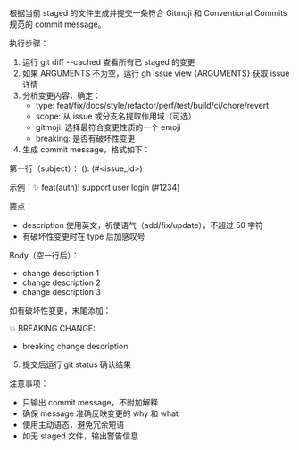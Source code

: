 根据当前 staged 的文件生成并提交一条符合 Gitmoji 和 Conventional Commits 规范的 commit message。

执行步骤：

1. 运行 git diff --cached 查看所有已 staged 的变更
2. 如果 ARGUMENTS 不为空，运行 gh issue view {ARGUMENTS} 获取 issue 详情
3. 分析变更内容，确定：
   - type: feat/fix/docs/style/refactor/perf/test/build/ci/chore/revert
   - scope: 从 issue 或分支名提取作用域（可选）
   - gitmoji: 选择最符合变更性质的一个 emoji
   - breaking: 是否有破坏性变更
4. 生成 commit message，格式如下：

第一行（subject）：
<emoji> <type>(<scope>)<exclamation-if-breaking>: <description> (#<issue_id>)

示例：✨ feat(auth)! support user login (#1234)

要点：

- description 使用英文，祈使语气（add/fix/update），不超过 50 字符
- 有破坏性变更时在 type 后加感叹号

Body（空一行后）：

- <emoji> change description 1
- <emoji> change description 2
- <emoji> change description 3

如有破坏性变更，末尾添加：

💥 BREAKING CHANGE:

- breaking change description

5. 提交后运行 git status 确认结果

注意事项：

- 只输出 commit message，不附加解释
- 确保 message 准确反映变更的 why 和 what
- 使用主动语态，避免冗余短语
- 如无 staged 文件，输出警告信息
